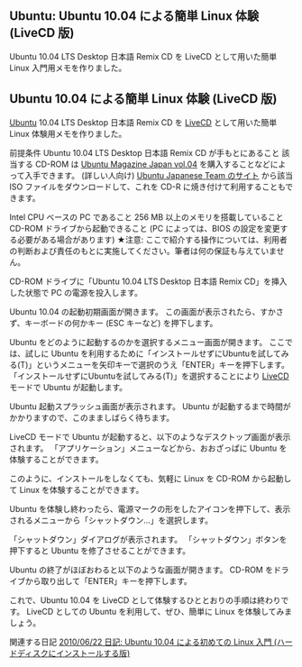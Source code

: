 ## Ubuntu: Ubuntu 10.04 による簡単 Linux 体験 (LiveCD 版)

Ubuntu 10.04 LTS Desktop 日本語 Remix CD を LiveCD として用いた簡単 Linux 入門用メモを作りました。






## Ubuntu 10.04 による簡単 Linux 体験 (LiveCD 版)


[Ubuntu](http://www.igapyon.jp/igapyon/diary/keyword/ubuntu.html) 10.04 LTS Desktop 日本語 Remix CD を [LiveCD](http://www.igapyon.jp/igapyon/diary/keyword/livecd.html)
として用いた簡単 Linux 体験用メモを作りました。

前提条件
Ubuntu 10.04 LTS Desktop 日本語 Remix CD が手もとにあること
  該当する CD-ROM は [Ubuntu Magazine Japan vol.04](http://www.amazon.co.jp/exec/obidos/ASIN/4048686399/igapyondiary-22) を購入することなどによって入手できます。
    (詳しい人向け) [Ubuntu Japanese Team のサイト](http://www.ubuntulinux.jp/products/GetUbuntu) から該当 ISO ファイルをダウンロードして、これを CD-R に焼き付けて利用することもできます。
  
  Intel CPU ベースの PC であること
  256 MB 以上のメモリを搭載していること
  CD-ROM ドライブから起動できること (PC によっては、BIOS の設定を変更する必要がある場合があります)
  ★注意: ここで紹介する操作については、利用者の判断および責任のもとに実施してください。筆者は何の保証も与えていません。


CD-ROM ドライブに「Ubuntu 10.04 LTS Desktop 日本語 Remix CD」を挿入した状態で PC の電源を投入します。

Ubuntu 10.04 の起動初期画面が開きます。
この画面が表示されたら、すかさず、キーボードの何かキー (ESC キーなど) を押下します。
  


Ubuntu をどのように起動するのかを選択するメニュー画面が開きます。
ここでは、試しに Ubuntu を利用するために「インストールせずにUbuntuを試してみる(T)」というメニューを矢印キーで選択のうえ「ENTER」キーを押下します。
  「インストールせずにUbuntuを試してみる(T)」を選択することにより [LiveCD](http://www.igapyon.jp/igapyon/diary/keyword/livecd.html) モードで Ubuntu
  が起動します。
  


Ubuntu 起動スプラッシュ画面が表示されます。
Ubuntu が起動するまで時間がかかりますので、このまましばらく待ちます。
  


LiveCD モードで Ubuntu が起動すると、以下のようなデスクトップ画面が表示されます。
「アプリケーション」メニューなどから、おおざっぱに Ubuntu を体験することができます。
  


このように、インストールをしなくても、気軽に Linux を CD-ROM から起動して Linux を体験することができます。


Ubuntu を体験し終わったら、電源マークの形をしたアイコンを押下して、表示されるメニューから「シャットダウン...」を選択します。



「シャットダウン」ダイアログが表示されます。
「シャットダウン」ボタンを押下すると Ubuntu を修了させることができます。
  


Ubuntu の終了がほぼおわると以下のような画面が開きます。
CD-ROM をドライブから取り出して「ENTER」キーを押下します。
  


これで、Ubuntu 10.04 を LiveCD として体験するひととおりの手順は終わりです。
LiveCD としての Ubuntu を利用して、ぜひ、簡単に Linux を体験してみましょう。

関連する日記
[2010/06/22 日記: Ubuntu 10.04 による初めての Linux 入門 (ハードディスクにインストールする版)](ig100622.html)